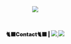 <div align= "center">
    <img src="https://capsule-render.vercel.app/api?type=rounded&color=0:ffe5e5,100:5cb8ff&height=120&text=✧✧✧%20ლ(=ↀωↀ=)ლ%20%20✧✧✧&animation=&fontColor=ffffff&fontSize=40" />
</div>
<br><br>
<div align= "center">
    <p style="font-weight:900;">🐈‍⬛Contact🐈‍⬛ | 
    <a href=https://velog.io/@liy_se00/> 
        <img src="https://img.shields.io/badge/Velog-20C997?style=flat&logo=Velog&logoColor=white&link=https://velog.io/@liy_se00/"> 
    </a>
    <a href=mailto:lys8167@gmail.com> 
        <img src="https://img.shields.io/badge/Gmail-EA4335?style=flat&logo=Gmail&logoColor=white&link=mailto:lys8167@gmail.com"> 
    </a>
    </p>
</div>
